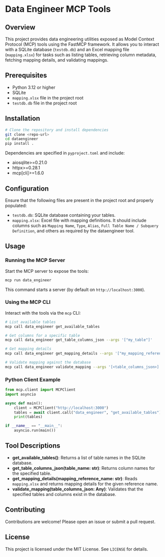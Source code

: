 # Data Engineer MCP Tools

## Overview

This project provides data engineering utilities exposed as Model Context Protocol (MCP) tools using the FastMCP framework. It allows you to interact with a SQLite database (`testdb.db`) and an Excel mapping file (`mapping.xlsx`) for tasks such as listing tables, retrieving column metadata, fetching mapping details, and validating mappings.

## Prerequisites

- Python 3.12 or higher
- SQLite
- `mapping.xlsx` file in the project root
- `testdb.db` file in the project root

## Installation

```bash
# Clone the repository and install dependencies
git clone <repo-url>
cd dataengineer
pip install .
```

Dependencies are specified in `pyproject.toml` and include:

- aiosqlite>=0.21.0
- httpx>=0.28.1
- mcp[cli]>=1.6.0

## Configuration

Ensure that the following files are present in the project root and properly populated:

- `testdb.db`: SQLite database containing your tables.
- `mapping.xlsx`: Excel file with mapping definitions. It should include columns such as `Mapping Name`, `Type`, `Alias`, `Full Table Name / Subquery Definition`, and others as required by the dataengineer tool.

## Usage

### Running the MCP Server

Start the MCP server to expose the tools:

```bash
mcp run data_engineer
```

This command starts a server (by default on `http://localhost:3000`).

### Using the MCP CLI

Interact with the tools via the `mcp` CLI:

```bash
# List available tables
mcp call data_engineer get_available_tables

# Get columns for a specific table
mcp call data_engineer get_table_columns_json --args '["my_table"]'

# Get mapping details
mcp call data_engineer get_mapping_details --args '["my_mapping_reference"]'

# Validate mapping against the database
mcp call data_engineer validate_mapping --args '[<table_columns_json>]'  
```

### Python Client Example

```python
from mcp.client import MCPClient
import asyncio

async def main():
    client = MCPClient("http://localhost:3000")
    tables = await client.call("data_engineer", "get_available_tables")
    print(tables)

if __name__ == "__main__":
    asyncio.run(main())
```

## Tool Descriptions

- **get_available_tables()**: Returns a list of table names in the SQLite database.
- **get_table_columns_json(table_name: str)**: Returns column names for the specified table.
- **get_mapping_details(mapping_reference_name: str)**: Reads `mapping.xlsx` and returns mapping details for the given reference name.
- **validate_mapping(table_columns_json: Any)**: Validates that the specified tables and columns exist in the database.

## Contributing

Contributions are welcome! Please open an issue or submit a pull request.

## License

This project is licensed under the MIT License. See `LICENSE` for details.
